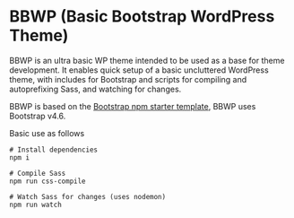 # BBWP (Basic Bootstrap WordPress Theme)

BBWP is an ultra basic WP theme intended to be used as a base for theme development. It enables quick setup of a basic uncluttered WordPress theme, with includes for Bootstrap and scripts for compiling and autoprefixing Sass, and watching for changes.

BBWP is based on the [Bootstrap npm starter template](https://github.com/twbs/bootstrap-npm-starter), BBWP uses Bootstrap v4.6.

Basic use as follows

```shell
# Install dependencies
npm i

# Compile Sass
npm run css-compile

# Watch Sass for changes (uses nodemon)
npm run watch
```
